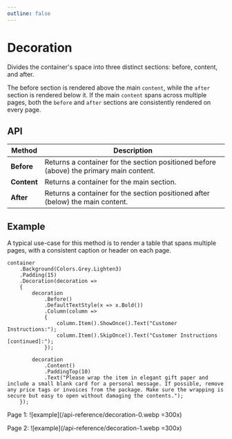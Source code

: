 ```yaml
---
outline: false
---
```



# Decoration

Divides the container's space into three distinct sections: before, content, and after.

The before section is rendered above the main `content`, while the `after` section is rendered below it.
If the main `content` spans across multiple pages, both the `before` and `after` sections are consistently rendered on every page.


## API

| Method      | Description                                                                             |
|-------------|-----------------------------------------------------------------------------------------|
| **Before**  | Returns a container for the section positioned before (above) the primary main content. |
| **Content** | Returns a container for the main section.                                               |
| **After**   | Returns a container for the section positioned after (below) the main content.          |



## Example

A typical use-case for this method is to render a table that spans multiple pages, with a consistent caption or header on each page.

```c#{4,7,16}
container
    .Background(Colors.Grey.Lighten3)
    .Padding(15)
    .Decoration(decoration =>
    {
        decoration
            .Before()
            .DefaultTextStyle(x => x.Bold())
            .Column(column =>
            {
                column.Item().ShowOnce().Text("Customer Instructions:");
                column.Item().SkipOnce().Text("Customer Instructions [continued]:");
            });

        decoration
            .Content()
            .PaddingTop(10)
            .Text("Please wrap the item in elegant gift paper and include a small blank card for a personal message. If possible, remove any price tags or invoices from the package. Make sure the wrapping is secure but easy to open without damaging the contents.");
    });
```

Page 1:
![example](/api-reference/decoration-0.webp =300x)

Page 2:
![example](/api-reference/decoration-1.webp =300x)